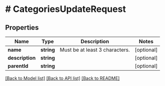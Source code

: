 # # CategoriesUpdateRequest

## Properties

Name | Type | Description | Notes
------------ | ------------- | ------------- | -------------
**name** | **string** | Must be at least 3 characters. | [optional]
**description** | **string** |  | [optional]
**parentId** | **string** |  | [optional]

[[Back to Model list]](../../README.md#models) [[Back to API list]](../../README.md#endpoints) [[Back to README]](../../README.md)
